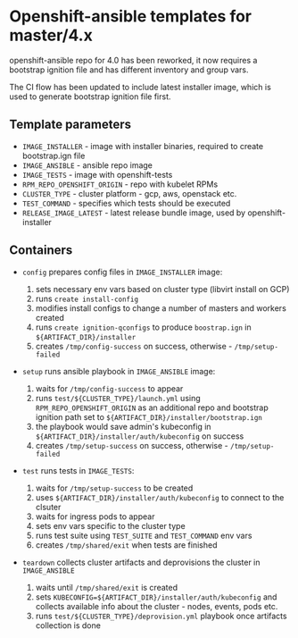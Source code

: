 Openshift-ansible templates for master/4.x
=========

openshift-ansible repo for 4.0 has been reworked, it now requires a bootstrap ignition file and
has different inventory and group vars.

The CI flow has been updated to include latest installer image, which is used to generate bootstrap
ignition file first.

## Template parameters
* `IMAGE_INSTALLER` - image with installer binaries, required to create bootstrap.ign file
* `IMAGE_ANSIBLE` - ansible repo image
* `IMAGE_TESTS` - image with openshift-tests
* `RPM_REPO_OPENSHIFT_ORIGIN` - repo with kubelet RPMs
* `CLUSTER_TYPE` - cluster platform - gcp, aws, openstack etc.
* `TEST_COMMAND` - specifies which tests should be executed
* `RELEASE_IMAGE_LATEST` - latest release bundle image, used by openshift-installer

## Containers
* `config` prepares config files in `IMAGE_INSTALLER` image:
  1. sets necessary env vars based on cluster type (libvirt install on GCP)
  2. runs `create install-config`
  3. modifies install configs to change a number of masters and workers created
  4. runs `create ignition-qconfigs` to produce `boostrap.ign` in `${ARTIFACT_DIR}/installer`
  5. creates `/tmp/config-success` on success, otherwise - `/tmp/setup-failed`

* `setup` runs ansible playbook in `IMAGE_ANSIBLE` image:
  1. waits for `/tmp/config-success` to appear
  2. runs `test/${CLUSTER_TYPE}/launch.yml` using `RPM_REPO_OPENSHIFT_ORIGIN` as an additional repo and bootstrap ignition path set to `${ARTIFACT_DIR}/installer/bootstrap.ign`
  3. the playbook would save admin's kubeconfig in `${ARTIFACT_DIR}/installer/auth/kubeconfig` on success
  4. creates `/tmp/setup-success` on success, otherwise - `/tmp/setup-failed`

* `test` runs tests in `IMAGE_TESTS`:
  1. waits for `/tmp/setup-success` to be created
  2. uses `${ARTIFACT_DIR}/installer/auth/kubeconfig` to connect to the clsuter
  3. waits for ingress pods to appear
  4. sets env vars specific to the cluster type
  5. runs test suite using `TEST_SUITE` and `TEST_COMMAND` env vars
  6. creates `/tmp/shared/exit` when tests are finished

* `teardown` collects cluster artifacts and deprovisions the cluster in `IMAGE_ANSIBLE`
  1. waits until `/tmp/shared/exit` is created
  2. sets `KUBECONFIG=${ARTIFACT_DIR}/installer/auth/kubeconfig` and collects available info about the cluster - nodes, events, pods etc.
  3. runs `test/${CLUSTER_TYPE}/deprovision.yml` playbook once artifacts collection is done
